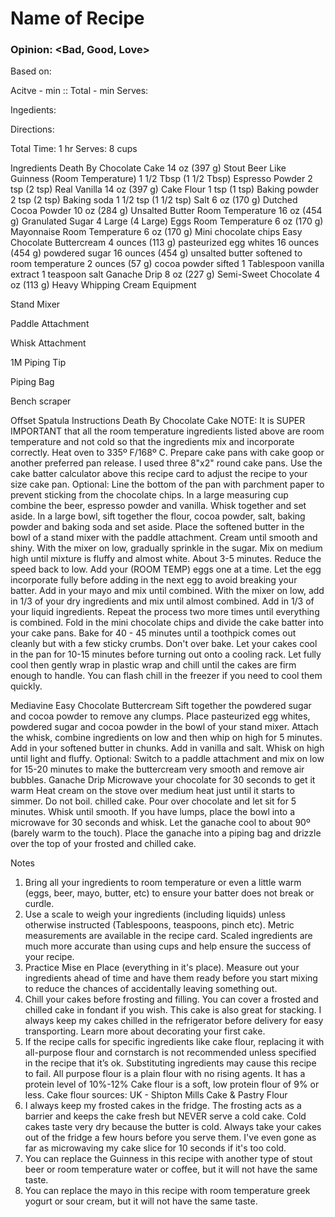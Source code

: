 # Name of Recipe
### Opinion: <Bad, Good, Love>

Based on:   

Acitve - <time>min :: Total - <time>min
Serves:  

Ingedients:  

Directions:  


Total Time: 1 hr
Serves: 8 cups

Ingredients
Death By Chocolate Cake
14 oz (397 g) Stout Beer Like Guinness (Room Temperature)
1 1/2 Tbsp (1 1/2 Tbsp) Espresso Powder
2 tsp (2 tsp) Real Vanilla
14 oz (397 g) Cake Flour
1 tsp (1 tsp) Baking powder
2 tsp (2 tsp) Baking soda
1 1/2 tsp (1 1/2 tsp) Salt
6 oz (170 g) Dutched Cocoa Powder
10 oz (284 g) Unsalted Butter Room Temperature
16 oz (454 g) Granulated Sugar
4 Large (4 Large) Eggs Room Temperature
6 oz (170 g) Mayonnaise Room Temperature
6 oz (170 g) Mini chocolate chips
Easy Chocolate Buttercream
4 ounces (113 g) pasteurized egg whites
16 ounces (454 g) powdered sugar
16 ounces (454 g) unsalted butter softened to room temperature
2 ounces (57 g) cocoa powder sifted
1 Tablespoon vanilla extract
1 teaspoon salt
Ganache Drip
8 oz (227 g) Semi-Sweet Chocolate
4 oz (113 g) Heavy Whipping Cream
Equipment

Stand Mixer

Paddle Attachment

Whisk Attachment

1M Piping Tip

Piping Bag

Bench scraper

Offset Spatula
Instructions
Death By Chocolate Cake
NOTE: It is SUPER IMPORTANT that all the room temperature ingredients listed above are room temperature and not cold so that the ingredients mix and incorporate correctly. 
Heat oven to 335º F/168º C. Prepare cake pans with cake goop or another preferred pan release. I used three 8"x2" round cake pans. Use the cake batter calculator above this recipe card to adjust the recipe to your size cake pan. Optional: Line the bottom of the pan with parchment paper to prevent sticking from the chocolate chips.
In a large measuring cup combine the beer, espresso powder and vanilla. Whisk together and set aside. 
In a large bowl, sift together the flour, cocoa powder, salt, baking powder and baking soda and set aside. 
Place the softened butter in the bowl of a stand mixer with the paddle attachment. Cream until smooth and shiny. With the mixer on low, gradually sprinkle in the sugar. Mix on medium high until mixture is fluffy and almost white. About 3-5 minutes. 
Reduce the speed back to low. Add your (ROOM TEMP) eggs one at a time. Let the egg incorporate fully before adding in the next egg to avoid breaking your batter. Add in your mayo and mix until combined. 
With the mixer on low, add in 1/3 of your dry ingredients and mix until almost combined. Add in 1/3 of your liquid ingredients. Repeat the process two more times until everything is combined. 
Fold in the mini chocolate chips and divide the cake batter into your cake pans. Bake for 40 - 45 minutes until a toothpick comes out cleanly but with a few sticky crumbs. Don't over bake. 
Let your cakes cool in the pan for 10-15 minutes before turning out onto a cooling rack. Let fully cool then gently wrap in plastic wrap and chill until the cakes are firm enough to handle. You can flash chill in the freezer if you need to cool them quickly. 


Mediavine
Easy Chocolate Buttercream
Sift together the powdered sugar and cocoa powder to remove any clumps.
Place pasteurized egg whites, powdered sugar and cocoa powder in the bowl of your stand mixer.
Attach the whisk, combine ingredients on low and then whip on high for 5 minutes.
Add in your softened butter in chunks. Add in vanilla and salt. Whisk on high until light and fluffy.
Optional: Switch to a paddle attachment and mix on low for 15-20 minutes to make the buttercream very smooth and remove air bubbles.
Ganache Drip
Microwave your chocolate for 30 seconds to get it warm
Heat cream on the stove over medium heat just until it starts to simmer. Do not boil. chilled cake. 
Pour over chocolate and let sit for 5 minutes. Whisk until smooth. If you have lumps, place the bowl into a microwave for 30 seconds and whisk. Let the ganache cool to about 90º (barely warm to the touch). Place the ganache into a piping bag and drizzle over the top of your frosted and chilled cake.

Notes
1. Bring all your ingredients to room temperature or even a little warm (eggs, beer, mayo, butter, etc) to ensure your batter does not break or curdle. 
2. Use a scale to weigh your ingredients (including liquids) unless otherwise instructed (Tablespoons, teaspoons, pinch etc). Metric measurements are available in the recipe card. Scaled ingredients are much more accurate than using cups and help ensure the success of your recipe. 
3. Practice Mise en Place (everything in it's place). Measure out your ingredients ahead of time and have them ready before you start mixing to reduce the chances of accidentally leaving something out.
4. Chill your cakes before frosting and filling. You can cover a frosted and chilled cake in fondant if you wish. This cake is also great for stacking. I always keep my cakes chilled in the refrigerator before delivery for easy transporting. Learn more about decorating your first cake. 
5. If the recipe calls for specific ingredients like cake flour, replacing it with all-purpose flour and cornstarch is not recommended unless specified in the recipe that it’s ok. Substituting ingredients may cause this recipe to fail. 
All purpose flour is a plain flour with no rising agents. It has a protein level of 10%-12%
Cake flour is a soft, low protein flour of 9% or less. Cake flour sources: UK - Shipton Mills Cake & Pastry Flour
6. I always keep my frosted cakes in the fridge. The frosting acts as a barrier and keeps the cake fresh but NEVER serve a cold cake. Cold cakes taste very dry because the butter is cold. Always take your cakes out of the fridge a few hours before you serve them. I've even gone as far as microwaving my cake slice for 10 seconds if it's too cold. 
7. You can replace the Guinness in this recipe with another type of stout beer or room temperature water or coffee, but it will not have the same taste. 
8. You can replace the mayo in this recipe with room temperature greek yogurt or sour cream, but it will not have the same taste. 
